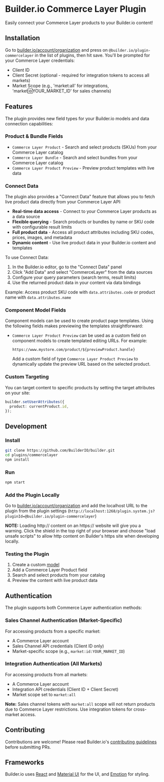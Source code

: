# Builder.io Commerce Layer Plugin

Easily connect your Commerce Layer products to your Builder.io content!

## Installation

Go to [builder.io/account/organization](https://builder.io/account/organization) and press on `@builder.io/plugin-commercelayer` in the list of plugins, then hit save. You'll be prompted for your Commerce Layer credentials:
- Client ID
- Client Secret (optional - required for integration tokens to access all markets)
- Market Scope (e.g., 'market:all' for integrations, 'market:id:YOUR_MARKET_ID' for sales channels)

## Features

The plugin provides new field types for your Builder.io models and data connection capabilities:

### Product & Bundle Fields

- `Commerce Layer Product` - Search and select products (SKUs) from your Commerce Layer catalog
- `Commerce Layer Bundle` - Search and select bundles from your Commerce Layer catalog
- `Commerce Layer Product Preview` - Preview product templates with live data

### Connect Data

The plugin also provides a "Connect Data" feature that allows you to fetch live product data directly from your Commerce Layer API:

- **Real-time data access** - Connect to your Commerce Layer products as a data source
- **Flexible querying** - Search products or bundles by name or SKU code with configurable result limits
- **Full product data** - Access all product attributes including SKU codes, prices, images, and metadata
- **Dynamic content** - Use live product data in your Builder.io content and templates

To use Connect Data:
1. In the Builder.io editor, go to the "Connect Data" panel
2. Click "Add Data" and select "CommerceLayer" from the data sources
3. Configure your query parameters (search terms, result limits)
4. Use the returned product data in your content via data bindings

Example: Access product SKU code with `data.attributes.code` or product name with `data.attributes.name`

### Component Model Fields

Component models can be used to create product page templates. Using the following fields makes previewing the templates straightforward:

- `Commerce Layer Product Preview` can be used as a custom field on component models to create templated editing URLs. For example:
  ```
  https://www.mystore.com/product/${previewProduct.handle}
  ```
  Add a custom field of type `Commerce Layer Product Preview` to dynamically update the preview URL based on the selected product.

### Custom Targeting

You can target content to specific products by setting the target attributes on your site:

```ts
builder.setUserAttributes({
  product: currentProduct.id,
});
```

## Development

### Install

```bash
git clone https://github.com/BuilderIO/builder.git
cd plugins/commercelayer
npm install
```

### Run

```bash
npm start
```

### Add the Plugin Locally

Go to [builder.io/account/organization](https://builder.io/account/organization) and add the localhost URL to the plugin from the plugin settings (`http://localhost:1268/plugin.system.js?pluginId=@builder.io/plugin-commercelayer`)

**NOTE:** Loading http:// content on an https:// website will give you a warning. Click the shield in the top right of your browser and choose "load unsafe scripts" to allow http content on Builder's https site when developing locally.

### Testing the Plugin

1. Create a custom [model](https://builder.io/c/docs/guides/getting-started-with-models)
2. Add a Commerce Layer Product field
3. Search and select products from your catalog
4. Preview the content with live product data

## Authentication

The plugin supports both Commerce Layer authentication methods:

### Sales Channel Authentication (Market-Specific)
For accessing products from a specific market:
- A Commerce Layer account
- Sales Channel API credentials (Client ID only)
- Market-specific scope (e.g., `market:id:YOUR_MARKET_ID`)

### Integration Authentication (All Markets)
For accessing products from all markets:
- A Commerce Layer account  
- Integration API credentials (Client ID + Client Secret)
- Market scope set to `market:all`

**Note:** Sales channel tokens with `market:all` scope will not return products due to Commerce Layer restrictions. Use integration tokens for cross-market access.

## Contributing

Contributions are welcome! Please read Builder.io's [contributing guidelines](https://github.com/BuilderIO/builder/blob/main/CONTRIBUTING.md) before submitting PRs.

## Frameworks

Builder.io uses [React](https://github.com/facebook/react) and [Material UI](https://github.com/mui-org/material-ui) for the UI, and [Emotion](https://github.com/emotion-js/emotion) for styling.